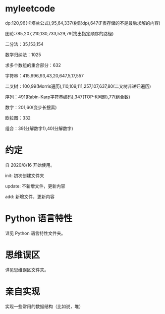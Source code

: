 # myleetcode
dp:120,96(卡塔兰公式),95,64,337(树形dp),647(F表存储的不是最后求解的内容)

图论:785,207,210,130,733,529,79(找出指定顺序的路径)

二分法：35,153,154

数学归纳法：1025

求多个数组的重合部分：632

字符串：415,696,93,43,20,647,5,17,557

二叉树：100,99(Morris遍历),110,109,111,257,107,637,80(二叉树非递归遍历)

序列：491(Rabin-Karp字符串编码),347(TOP-K问题),77(组合数)

数字：201,60(变步长搜索)

欧拉图：332

组合：39(分解数字1),40(分解数字)

# 约定
自 2020/8/16 开始使用。

init: 初次创建文件夹

update: 不新增文件，更新内容

add: 新增文件，更新内容

# Python 语言特性
详见 Python 语言特性文件夹。

# 思维误区
详见思维误区文件夹。

# 亲自实现
实现一些常用的数据结构（比如说，堆）
